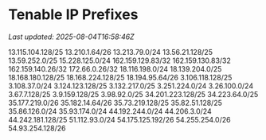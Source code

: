 # Tenable IP Prefixes

_Last updated: 2025-08-04T16:58:46Z_

13.115.104.128/25
13.210.1.64/26
13.213.79.0/24
13.56.21.128/25
13.59.252.0/25
15.228.125.0/24
162.159.129.83/32
162.159.130.83/32
162.159.140.26/32
172.66.0.26/32
18.116.198.0/24
18.139.204.0/25
18.168.180.128/25
18.168.224.128/25
18.194.95.64/26
3.106.118.128/25
3.108.37.0/24
3.124.123.128/25
3.132.217.0/25
3.251.224.0/24
3.26.100.0/24
3.67.7.128/25
3.9.159.128/25
3.98.92.0/25
34.201.223.128/25
34.223.64.0/25
35.177.219.0/26
35.182.14.64/26
35.73.219.128/25
35.82.51.128/25
35.86.126.0/24
35.93.174.0/24
44.192.244.0/24
44.206.3.0/24
44.242.181.128/25
51.112.93.0/24
54.175.125.192/26
54.255.254.0/26
54.93.254.128/26
